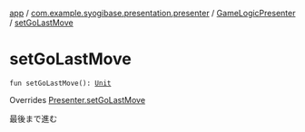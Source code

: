 [app](../../index.md) / [com.example.syogibase.presentation.presenter](../index.md) / [GameLogicPresenter](index.md) / [setGoLastMove](./set-go-last-move.md)

# setGoLastMove

`fun setGoLastMove(): `[`Unit`](https://kotlinlang.org/api/latest/jvm/stdlib/kotlin/-unit/index.html)

Overrides [Presenter.setGoLastMove](../../com.example.syogibase.presentation.contact/-game-view-contact/-presenter/set-go-last-move.md)

最後まで進む

